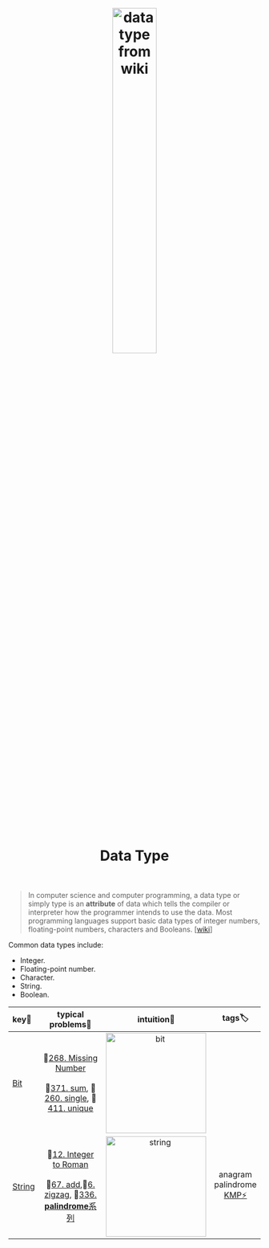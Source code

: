 <h1 align="center">
<br>
	<a href="https://www.wikiwand.com/en/List_of_data_structures">
  <img src="https://i.imgur.com/XMfPrlk.png" alt="data type from wiki" width=42%">
  </a>
  <br><br>
Data Type
  <br><br>
</h1>


> In computer science and computer programming, a data type or simply type is an **attribute** of data which tells the compiler or interpreter how the programmer intends to use the data. Most programming languages support basic data types of integer numbers, floating-point numbers, characters and Booleans. [[wiki](https://www.wikiwand.com/en/Data_type)]

Common data types include:

* Integer.
* Floating-point number.
* Character.
* String.
* Boolean.

| key🔑 | typical problems🌟 | intuition🌠 | tags🏷 |
| :-------- | :---------: | :----------: | :---------: |
| [Bit](https://github.com/willwang-x/algorithms-with-illustrations/blob/master/cornerstone/bit.md)| 🌟[268. Missing Number](https://leetcode.com/problems/missing-number/)<br><br>👾[371. sum](https://leetcode.com/problems/sum-of-two-integers/), 👻[260. single](https://leetcode.com/problems/single-number-iii/), 👹[411. unique](https://leetcode.com/problems/minimum-unique-word-abbreviation/) | <img src="https://i.imgur.com/S6s8tb6.png" alt="bit" width="200"/> | |
| [String](https://github.com/willwang-x/algorithms-with-illustrations/blob/master/cornerstone/string.md) | 🌟[12. Integer to Roman](https://leetcode.com/problems/integer-to-roman/) <br><br> 👾[67. add](https://leetcode.com/problems/add-binary/),👻[6. zigzag](https://leetcode.com/problems/zigzag-conversion/), 👹[336. **palindrome**系列](https://leetcode.com/problems/palindrome-pairs/) | <img src="https://i.imgur.com/5dFnxJZ.png" alt="string" width="200"/> | anagram<br />palindrome<br> [KMP⚡️](http://whocouldthat.be/visualizing-string-matching/)|